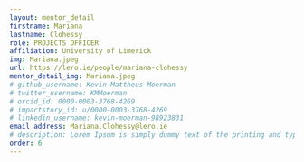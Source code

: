 ```yaml
---
layout: mentor_detail
firstname: Mariana
lastname: Clohessy
role: PROJECTS OFFICER
affiliation: University of Limerick
img: Mariana.jpeg
url: https://lero.ie/people/mariana-clohessy
mentor_detail_img: Mariana.jpeg
# github_username: Kevin-Mattheus-Moerman
# twitter_username: KMMoerman
# orcid_id: 0000-0003-3768-4269
# impactstory_id: u/0000-0003-3768-4269
# linkedin_username: kevin-moerman-98923831
email_address: Mariana.Clohessy@lero.ie
# description: Lorem Ipsum is simply dummy text of the printing and typesetting industry. Lorem Ipsum has been the industry's standard dummy text ever since the 1500s, when an unknown printer took a galley of type and scrambled it to make a type specimen book. It has survived not only five centuries, but also the leap into electronic typesetting, remaining essentially unchanged.
order: 6
---
```


